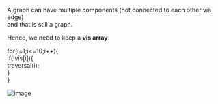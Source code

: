 A graph can have multiple components (not connected to each other via edge)  
and that is still a graph.

Hence, 
we need to keep a **vis array** 

for(i=1;i<=10;i++){  
  if(!vis[i]){  
    traversal(i);  
  }  
}  

![image](https://github.com/itsmohiniii/15DaysOfCode/assets/74259856/c4fd3fc9-ef09-4f17-8446-110b15288f29)

